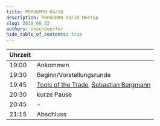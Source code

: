 ```yaml
---
title: PHPUGMRN 04/18
description: PHPUGMRN 04/18 Meetup
slug: 2018_08_23
authors: shochdoerfer
hide_table_of_contents: true
---
```


| Uhrzeit |                                                                                                                                 | 
|---------|---------------------------------------------------------------------------------------------------------------------------------|
| 19:00   | Ankommen                                                                                                                        |
| 19:30   | Beginn/Vorstellungsrunde                                                                                                        |
| 19:45   | [Tools of the Trade](https://thephp.cc/presentations/tools-of-the-trade), [Sebastian Bergmann](https://phpc.social/@sebastian)  |
| 20:30   | kurze Pause                                                                                                                     |
| 20:45   | -                                                                                                                               |
| 21:15   | Abschluss                                                                                                                       |
